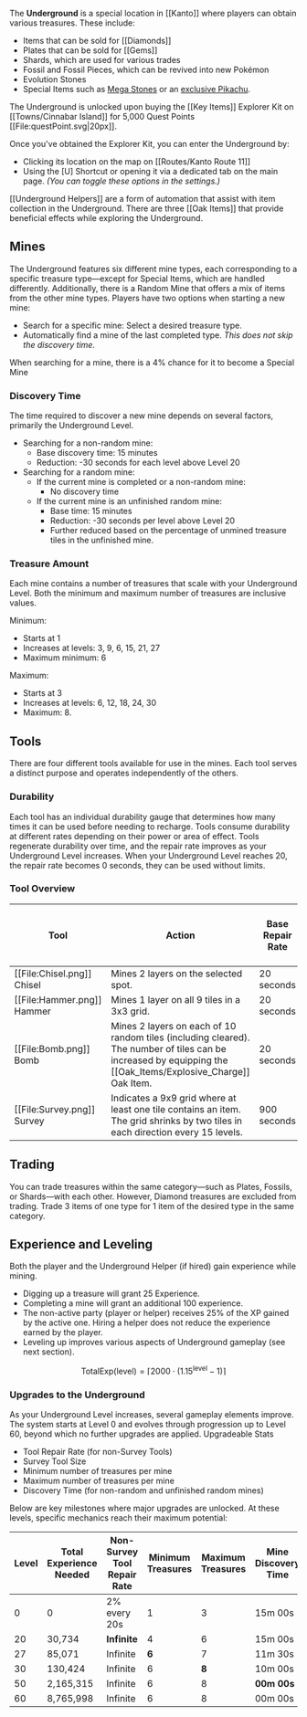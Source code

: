 The **Underground** is a special location in [[Kanto]] where players can obtain various treasures. These include:
- Items that can be sold for [[Diamonds]]
- Plates that can be sold for [[Gems]]
- Shards, which are used for various trades
- Fossil and Fossil Pieces, which can be revived into new Pokémon
- Evolution Stones 
- Special Items such as [Mega Stones](/#!Mega%20Pokémon/) or an [exclusive Pikachu](/#!Pokémon/Pikachu_(Palaeontologist)).

The Underground is unlocked upon buying the [[Key Items]] Explorer Kit on [[Towns/Cinnabar Island]] for 5,000 Quest Points [[File:questPoint.svg\|20px]].

Once you've obtained the Explorer Kit, you can enter the Underground by:
- Clicking its location on the map on [[Routes/Kanto Route 11]]
- Using the [U] Shortcut or opening it via a dedicated tab on the main page. *(You can toggle these options in the settings.)*

[[Underground Helpers]] are a form of automation that assist with item collection in the Underground.
There are three [[Oak Items]] that provide beneficial effects while exploring the Underground.

## Mines

The Underground features six different mine types, each corresponding to a specific treasure type—except for Special Items, which are handled differently. Additionally, there is a Random Mine that offers a mix of items from the other mine types.
Players have two options when starting a new mine:

- Search for a specific mine: Select a desired treasure type.
- Automatically find a mine of the last completed type. *This does not skip the discovery time.*

When searching for a mine, there is a 4% chance for it to become a Special Mine

### Discovery Time

The time required to discover a new mine depends on several factors, primarily the Underground Level.

- Searching for a non-random mine:
	- Base discovery time: 15 minutes
	- Reduction: -30 seconds for each level above Level 20
- Searching for a random mine:
	- If the current mine is completed or a non-random mine:
		- No discovery time
	- If the current mine is an unfinished random mine:
		- Base time: 15 minutes
		- Reduction: -30 seconds per level above Level 20
		- Further reduced based on the percentage of unmined treasure tiles in the unfinished mine.

### Treasure Amount

Each mine contains a number of treasures that scale with your Underground Level. Both the minimum and maximum number of treasures are inclusive values.

Minimum:
- Starts at 1
- Increases at levels: 3, 9, 6, 15, 21, 27
- Maximum minimum: 6

Maximum:
- Starts at 3
- Increases at levels: 6, 12, 18, 24, 30
- Maximum: 8.

## Tools

There are four different tools available for use in the mines. Each tool serves a distinct purpose and operates independently of the others.

### Durability

Each tool has an individual durability gauge that determines how many times it can be used before needing to recharge. Tools consume durability at different rates depending on their power or area of effect. Tools regenerate durability over time, and the repair rate improves as your Underground Level increases. When your Underground Level reaches 20, the repair rate becomes 0 seconds, they can be used without limits.


### Tool Overview
| Tool | Action | Base Repair Rate | Repair amount per Repair Rate | Damage per USe |
|---|---|---|---|---|
| [[File:Chisel.png]] Chisel | Mines 2 layers on the selected spot. | 20 seconds | 2% | 2% |
| [[File:Hammer.png]] Hammer | Mines 1 layer on all 9 tiles in a 3x3 grid. | 20 seconds | 2% | 6% |
| [[File:Bomb.png]] Bomb | Mines 2 layers on each of 10 random tiles (including cleared). The number of tiles can be increased by equipping the [[Oak_Items/Explosive_Charge]] Oak Item. | 20 seconds | 2% | 18% |
| [[File:Survey.png]] Survey| Indicates a 9x9 grid where at least one tile contains an item. The grid shrinks by two tiles in each direction every 15 levels. | 900 seconds | 100% | 100% |


## Trading
You can trade treasures within the same category—such as Plates, Fossils, or Shards—with each other. However, Diamond treasures are excluded from trading. Trade 3 items of one type for 1 item of the desired type in the same category.

## Experience and Leveling

Both the player and the Underground Helper (if hired) gain experience while mining.

- Digging up a treasure will grant 25 Experience.
- Completing a mine will grant an additional 100 experience. 
- The non-active party (player or helper) receives 25% of the XP gained by the active one. Hiring a helper does not reduce the experience earned by the player.
- Leveling up improves various aspects of Underground gameplay (see next section).

$$\text{TotalExp}(\text{level}) = \left\lceil 2000 \cdot \left(1.15^{\text{level}} - 1 \right) \right\rceil$$

### Upgrades to the Underground

As your Underground Level increases, several gameplay elements improve. The system starts at Level 0 and evolves through progression up to Level 60, beyond which no further upgrades are applied.
Upgradeable Stats

- Tool Repair Rate (for non-Survey Tools)
- Survey Tool Size
- Minimum number of treasures per mine
- Maximum number of treasures per mine
-  Discovery Time (for non-random and unfinished random mines)

Below are key milestones where major upgrades are unlocked. At these levels, specific mechanics reach their maximum potential:

| Level | Total Experience Needed | Non-Survey Tool Repair Rate | Minimum Treasures | Maximum Treasures | Mine Discovery Time | Survey Size |
|---|---|---|---|---|---|---|
| 0 | 0 | 2% every 20s | 1 | 3 | 15m 00s | 9x9 |
| 20 | 30,734 | **Infinite** | 4 | 6 | 15m 00s | 7x7 |
| 27 | 85,071 | Infinite | **6** | 7 | 11m 30s | 7x7 |
| 30 | 130,424 | Infinite | 6 | **8** | 10m 00s | 5x5 |
| 50 | 2,165,315 | Infinite | 6 | 8 | **00m 00s** | 3x3 |
| 60 | 8,765,998 | Infinite | 6 | 8 | 00m 00s | **1x1** |